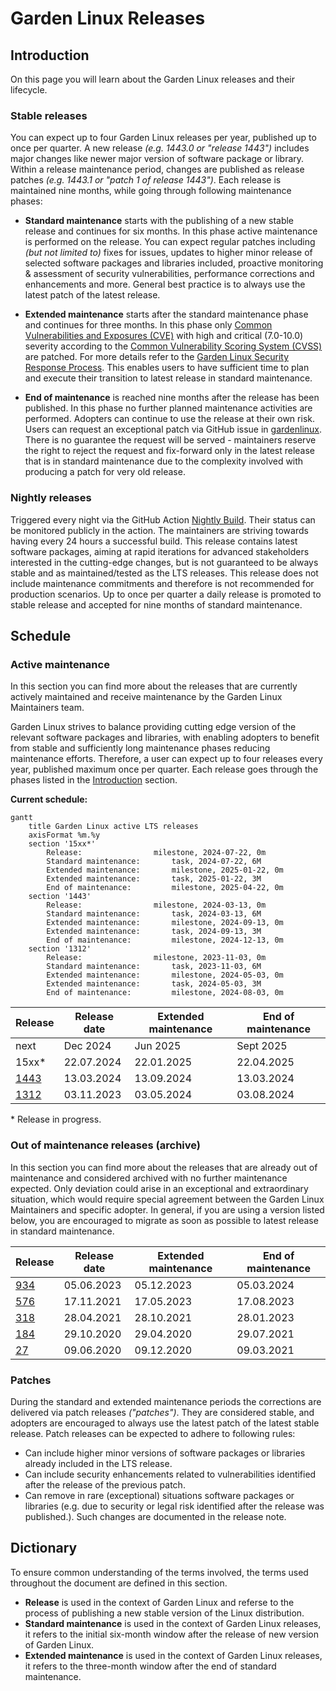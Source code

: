 # Garden Linux Releases

## Introduction

On this page you will learn about the Garden Linux releases and their lifecycle.

### Stable releases

You can expect up to four Garden Linux releases per year, published up to once per quarter. A new release _(e.g. 1443.0 or "release 1443")_ includes major changes like newer major version of software package or library. Within a release maintenance period, changes are published as release patches _(e.g. 1443.1 or "patch 1 of release 1443")_. Each release is maintained nine months, while going through following maintenance phases:

- **Standard maintenance** starts with the publishing of a new stable release and continues for six months. In this phase active maintenance is performed on the release. You can expect regular patches including _(but not limited to)_ fixes for issues, updates to higher minor release of selected software packages and libraries included, proactive monitoring & assessment of security vulnerabilities, performance corrections and enhancements and more. General best practice is to always use the latest patch of the latest release.

- **Extended maintenance** starts after the standard maintenance phase and continues for three months. In this phase only [Common Vulnerabilities and Exposures (CVE)](https://csrc.nist.gov/glossary/term/common_vulnerabilities_and_exposures) with high and critical (7.0-10.0) severity according to the [Common Vulnerability Scoring System (CVSS)](https://nvd.nist.gov/vuln-metrics) are patched. For more details refer to the [Garden Linux Security Response Process](/SECURITY.md). This enables users to have sufficient time to plan and execute their transition to latest release in standard maintenance.

- **End of maintenance** is reached nine months after the release has been published. In this phase no further planned maintenance activities are performed. Adopters can continue to use the release at their own risk. Users can request an exceptional patch via GitHub issue in [gardenlinux](https://github.com/gardenlinux/gardenlinux/issues/new/choose). There is no guarantee the request will be served - maintainers reserve the right to reject the request and fix-forward only in the latest release that is in standard maintenance due to the complexity involved with producing a patch for very old release.

### Nightly releases 

Triggered every night via the GitHub Action [Nightly Build](https://github.com/gardenlinux/gardenlinux/actions/workflows/nightly.yml). Their status can be monitored publicly in the action. The maintainers are striving towards having every 24 hours a successful build. This release contains latest software packages, aiming at rapid iterations for advanced stakeholders interested in the cutting-edge changes, but is not guaranteed to be always stable and as maintained/tested as the LTS releases. This release does not include maintenance commitments and therefore is not recommended for production scenarios. Up to once per quarter a daily release is promoted to stable release and accepted for nine months of standard maintenance.

## Schedule

### Active maintenance

In this section you can find more about the releases that are currently actively maintained and receive maintenance by the Garden Linux Maintainers team.

Garden Linux strives to balance providing cutting edge version of the relevant software packages and libraries, with enabling adopters to benefit from stable and sufficiently long maintenance phases reducing maintenance efforts. Therefore, a user can expect up to four releases every year, published maximum once per quarter. Each release goes through the phases listed in the [Introduction](#introduction) section.

**Current schedule:**

```mermaid
gantt
    title Garden Linux active LTS releases
    axisFormat %m.%y
    section '15xx*'
        Release:                milestone, 2024-07-22, 0m
        Standard maintenance:       task, 2024-07-22, 6M
        Extended maintenance:       milestone, 2025-01-22, 0m
        Extended maintenance:       task, 2025-01-22, 3M
        End of maintenance:         milestone, 2025-04-22, 0m
    section '1443'
        Release:                milestone, 2024-03-13, 0m
        Standard maintenance:       task, 2024-03-13, 6M
        Extended maintenance:       milestone, 2024-09-13, 0m
        Extended maintenance:       task, 2024-09-13, 3M
        End of maintenance:         milestone, 2024-12-13, 0m
    section '1312'
        Release:                milestone, 2023-11-03, 0m
        Standard maintenance:       task, 2023-11-03, 6M
        Extended maintenance:       milestone, 2024-05-03, 0m
        Extended maintenance:       task, 2024-05-03, 3M
        End of maintenance:         milestone, 2024-08-03, 0m
```

| Release                                                                   | Release date  | Extended maintenance  | End of maintenance    |
| -                                                                         | -             | -                     | -                     |
| next                                                                      | Dec 2024      | Jun 2025              | Sept 2025             |
| 15xx*                                                                     | 22.07.2024    | 22.01.2025            | 22.04.2025            |
| [1443](https://github.com/gardenlinux/gardenlinux/releases/tag/1443.0)    | 13.03.2024    | 13.09.2024            | 13.03.2024            |
| [1312](https://github.com/gardenlinux/gardenlinux/releases/tag/1312.0)    | 03.11.2023    | 03.05.2024            | 03.08.2024            |


\* Release in progress.

### Out of maintenance releases (archive)

In this section you can find more about the releases that are already out of maintenance and considered archived with no further maintenance expected. Only deviation could arise in an exceptional and extraordinary situation, which would require special agreement between the Garden Linux Maintainers and specific adopter. In general, if you are using a version listed below, you are encouraged to migrate as soon as possible to latest release in standard maintenance. 

| Release                                                                   | Release date  | Extended maintenance  | End of maintenance    |
| -                                                                         | -             | -                     | -                     |
| [934](https://github.com/gardenlinux/gardenlinux/releases/tag/934.0)      | 05.06.2023    | 05.12.2023            | 05.03.2024            |
| [576](https://github.com/gardenlinux/gardenlinux/releases/tag/576.0)      | 17.11.2021    | 17.05.2023            | 17.08.2023            |
| [318](https://github.com/gardenlinux/gardenlinux/releases/tag/318.4)      | 28.04.2021    | 28.10.2021            | 28.01.2023            |
| [184](https://github.com/gardenlinux/gardenlinux/releases/tag/184.0)      | 29.10.2020    | 29.04.2020            | 29.07.2021            |
| [27](https://github.com/gardenlinux/gardenlinux/releases/tag/27.0)        | 09.06.2020    | 09.12.2020            | 09.03.2021            | 


### Patches  

During the standard and extended maintenance periods the corrections are delivered via patch releases _("patches")_. They are considered stable, and adopters are encouraged to always use the latest patch of the latest stable release. Patch releases can be expected to adhere to following rules:

- Can include higher minor versions of software packages or libraries already included in the LTS release.
- Can include security enhancements related to vulnerabilities identified after the release of the previous patch.
- Can remove in rare (exceptional) situations software packages or libraries (e.g. due to security or legal risk identified after the release was published.). Such changes are documented in the release note. 

## Dictionary

To ensure common understanding of the terms involved, the terms used throughout the document are defined in this section.
- **Release** is used in the context of Garden Linux and referse to the process of publishing a new stable version of the Linux distribution.
- **Standard maintenance** is used in the context of Garden Linux releases, it refers to the initial six-month window after the release of new version of Garden Linux. 
- **Extended maintenance** is used in the context of Garden Linux releases, it refers to the three-month window after the end of standard maintenance.